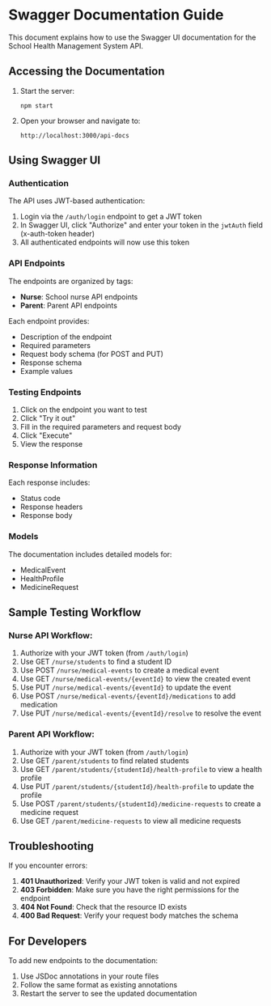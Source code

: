 # Swagger Documentation Guide

This document explains how to use the Swagger UI documentation for the School Health Management System API.

## Accessing the Documentation

1. Start the server:

   ```
   npm start
   ```

2. Open your browser and navigate to:
   ```
   http://localhost:3000/api-docs
   ```

## Using Swagger UI

### Authentication

The API uses JWT-based authentication:

1. Login via the `/auth/login` endpoint to get a JWT token
2. In Swagger UI, click "Authorize" and enter your token in the `jwtAuth` field (x-auth-token header)
3. All authenticated endpoints will now use this token

### API Endpoints

The endpoints are organized by tags:

- **Nurse**: School nurse API endpoints
- **Parent**: Parent API endpoints

Each endpoint provides:

- Description of the endpoint
- Required parameters
- Request body schema (for POST and PUT)
- Response schema
- Example values

### Testing Endpoints

1. Click on the endpoint you want to test
2. Click "Try it out"
3. Fill in the required parameters and request body
4. Click "Execute"
5. View the response

### Response Information

Each response includes:

- Status code
- Response headers
- Response body

### Models

The documentation includes detailed models for:

- MedicalEvent
- HealthProfile
- MedicineRequest

## Sample Testing Workflow

### Nurse API Workflow:

1. Authorize with your JWT token (from `/auth/login`)
2. Use GET `/nurse/students` to find a student ID
3. Use POST `/nurse/medical-events` to create a medical event
4. Use GET `/nurse/medical-events/{eventId}` to view the created event
5. Use PUT `/nurse/medical-events/{eventId}` to update the event
6. Use POST `/nurse/medical-events/{eventId}/medications` to add medication
7. Use PUT `/nurse/medical-events/{eventId}/resolve` to resolve the event

### Parent API Workflow:

1. Authorize with your JWT token (from `/auth/login`)
2. Use GET `/parent/students` to find related students
3. Use GET `/parent/students/{studentId}/health-profile` to view a health profile
4. Use PUT `/parent/students/{studentId}/health-profile` to update the profile
5. Use POST `/parent/students/{studentId}/medicine-requests` to create a medicine request
6. Use GET `/parent/medicine-requests` to view all medicine requests

## Troubleshooting

If you encounter errors:

1. **401 Unauthorized**: Verify your JWT token is valid and not expired
2. **403 Forbidden**: Make sure you have the right permissions for the endpoint
3. **404 Not Found**: Check that the resource ID exists
4. **400 Bad Request**: Verify your request body matches the schema

## For Developers

To add new endpoints to the documentation:

1. Use JSDoc annotations in your route files
2. Follow the same format as existing annotations
3. Restart the server to see the updated documentation
